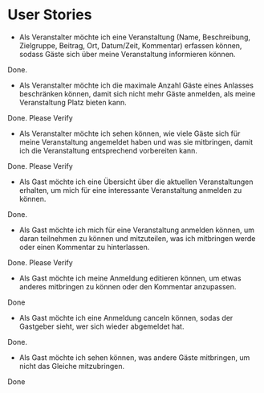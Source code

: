 # User Stories

* Als Veranstalter möchte ich eine Veranstaltung (Name, Beschreibung, Zielgruppe, Beitrag, Ort, Datum/Zeit, Kommentar) erfassen können, sodass Gäste sich über meine Veranstaltung informieren können.

Done.

* Als Veranstalter möchte ich die maximale Anzahl Gäste eines Anlasses beschränken können, damit sich nicht mehr Gäste anmelden, als meine Veranstaltung Platz bieten kann.

Done. Please Verify


* Als Veranstalter möchte ich sehen können, wie viele Gäste sich für meine Veranstaltung angemeldet haben und was sie mitbringen, damit ich die Veranstaltung entsprechend vorbereiten kann.

Done. Please Verify

* Als Gast möchte ich eine Übersicht über die aktuellen Veranstaltungen erhalten, um mich für eine interessante Veranstaltung anmelden zu können.

Done. 

* Als Gast möchte ich mich für eine Veranstaltung anmelden können, um daran teilnehmen zu können und mitzuteilen, was ich mitbringen werde oder einen Kommentar zu hinterlassen.

Done. Please Verify

* Als Gast möchte ich meine Anmeldung editieren können, um etwas anderes mitbringen zu können oder den Kommentar anzupassen.

Done

* Als Gast möchte ich eine Anmeldung canceln können, sodas der Gastgeber sieht, wer sich wieder abgemeldet hat.

Done.

* Als Gast möchte ich sehen können, was andere Gäste mitbringen, um nicht das Gleiche mitzubringen.

Done

